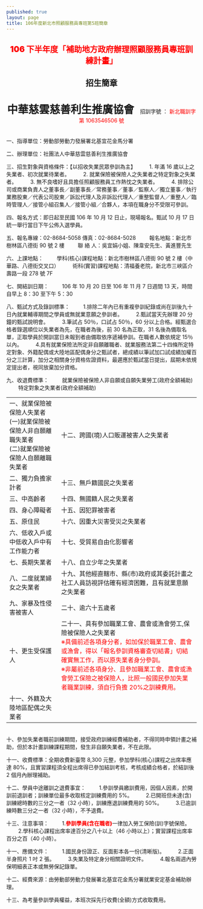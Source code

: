```yaml
---
published: true
layout: page
title: 106年度新北市照顧服務員專班第5班簡章
---
```


<h2 style='color: red; text-align: center; font-weight: 900;'>106 下半年度「補助地方政府辦理照顧服務員專班訓練計畫」</h2>
<h2 style='text-align: center; font-weight: 900;'>招生簡章</h2><br>
<div style='text-align: center;'>
  <h1 style='display: inline;'>中華慈雲慈善利生推廣協會</h1>&nbsp;&nbsp;&nbsp;&nbsp;招訓字號 ： <span style='color: red;'>新北職訓字第 1063546506 號</span>
</div>
<br><br>
一、指導單位：勞動部勞動力發展署北基宜花金馬分署<br>

二、辦理單位：社團法人中華慈雲慈善利生推廣協會

三、招生對象與資格條件：【以招收失業民眾參訓為主】
&nbsp;&nbsp;&nbsp;&nbsp;&nbsp;&nbsp;&nbsp;&nbsp;1.  年滿 16 歲以上之失業者、初次就業待業者。
&nbsp;&nbsp;&nbsp;&nbsp;&nbsp;&nbsp;&nbsp;&nbsp;2.  就業保險被保險人之失業者之特定對象之失業者。
&nbsp;&nbsp;&nbsp;&nbsp;&nbsp;&nbsp;&nbsp;&nbsp;3.  無不良嗜好且具擔任照顧服務員工作熱忱之失業者。
&nbsp;&nbsp;&nbsp;&nbsp;&nbsp;&nbsp;&nbsp;&nbsp;4.  排除公司或商業負責人之董事長／副董事長／常務董事／董事／監察人／獨立董事／執行業務股東／代表公司股東／訴訟代理人及非訴訟代理人／重整監督人／重整人／臨時管理人／接管小組召集人／接管小組／合夥人，本項在職身分不受限可參訓。

四、報名方式：即日起至民國 106 年 10 月 12 日止，現場報名。甄試 10 月 17 日統一舉行當日下午公佈入選學員。

五、報名專線：02-8684-5058 傳真：02-8684-5028
&nbsp;&nbsp;&nbsp;&nbsp;&nbsp;&nbsp;&nbsp;&nbsp;報名地點：新北市樹林區八德街 90 號 2 樓
&nbsp;&nbsp;&nbsp;&nbsp;&nbsp;&nbsp;&nbsp;&nbsp;聯 絡 人：吳宜娟小姐、陳韋安先生、黃進豐先生

六、上課地點：
&nbsp;&nbsp;&nbsp;&nbsp;&nbsp;&nbsp;&nbsp;&nbsp;學科(核心)課程地點：新北市樹林區八德街 90 號 2 樓（中華路、八德街交叉口）
&nbsp;&nbsp;&nbsp;&nbsp;&nbsp;&nbsp;&nbsp;&nbsp;術科(實習)課程地點：清福養老院，新北市三峽區介壽路一段 278 號 7F

七、開結訓日期：
&nbsp;&nbsp;&nbsp;&nbsp;&nbsp;&nbsp;&nbsp;&nbsp;106 年 10 月 20 日至 106 年 11 月 7 日週間 13 天，時間自早上 8：30 至下午 5：30

八、甄試方式及錄訓標準：
&nbsp;&nbsp;&nbsp;&nbsp;&nbsp;&nbsp;&nbsp;&nbsp;1.排除二年內已有重複參訓紀錄或尚在訓後九十日內就業輔導期間之學員或無就業意願之參訓者。
&nbsp;&nbsp;&nbsp;&nbsp;&nbsp;&nbsp;&nbsp;&nbsp;2.甄試當天先辦理 20 分鐘的甄試說明會。
&nbsp;&nbsp;&nbsp;&nbsp;&nbsp;&nbsp;&nbsp;&nbsp;3.筆試占 50％，口試占 50％，60 分以上合格。經甄選合格者錄選順位以失業者為先，在職者為後，前 30 名為正取，31 名後為備取名單，正取學員於開訓當日未報到者由備取依序遞補參訓。在職者人數依規定 15％以內。
&nbsp;&nbsp;&nbsp;&nbsp;&nbsp;&nbsp;&nbsp;&nbsp;4.具有就業保險法所定非自願離職者、就業服務法第二十四條所定特定對象、外籍配偶或大陸地區配偶身分之甄試者，總成績以筆試加口試成績加權百分之三計算，加分之相關身分資格佐證資料，最遲應於甄試當日提出，屆期未依規定提出者，視同放棄加分資格。

九、收退費標準：
&nbsp;&nbsp;&nbsp;&nbsp;&nbsp;&nbsp;&nbsp;&nbsp;就業保險被保險人非自願或自願失業勞工(政府全額補助)
&nbsp;&nbsp;&nbsp;&nbsp;&nbsp;&nbsp;&nbsp;&nbsp;特定對象之失業者(政府全額補助)

<table>
  <tr>
    <td>一、就業保險被保險人失業者 <br>(一)就業保險被保險人非自願離職失業者 <br>(二)就業保險被保險人自願離職失業者</td>
    <td>十二、跨國(境)人口販運被害人之失業者</td>
  </tr>
  <tr>
    <td>二、獨力負擔家計者</td>
    <td>十三、無戶籍國民之失業者</td>
  </tr>
  <tr>
    <td>三、中高齡者</td>
    <td>十四、無國籍人民之失業者</td>
  </tr>
  <tr>
    <td>四、身心障礙者</td>
    <td>十五、因犯罪被害者</td>
  </tr>
  <tr>
    <td>五、原住民</td>
    <td>十六、因重大災害受災之失業者</td>
  </tr>
  <tr>
    <td>六、低收入戶或中低收入戶中有工作能力者</td>
    <td>十七、受貿易自由化影響者</td>
  </tr>
  <tr>
    <td>七、長期失業者</td>
    <td>十八、自立少年之失業者</td>
  </tr>
  <tr>
    <td>八、二度就業婦女之失業者</td>
    <td>十九、其他經直轄市、縣(市)政府或其委託計畫之社工人員訪視評估確有經濟困難，且有就業意願之失業者</td>
  </tr>
  <tr>
    <td>九、家暴及性侵害被害人</td>
    <td>二十、逾六十五歲者</td>
  </tr>
  <tr>
    <td>十、更生受保護人</td>
    <td>二十一、具有參加職業工會、農會或漁會勞工,保險被保險人之失業者 
    <div style='color: red;'>※具備前述各項身分者，如加保於職業工會、農會或漁會，得以「報名參訓資格審查切結書」切結確實無工作，而以原失業者身分參訓。</div>
    <div style='color: red;'>※非屬前述各項身分、且參加職業工會、農會或漁會勞工保險之被保險人，比照一般國民參加失業者職業訓練，須自行負擔 20%之訓練費用。</div></td>
  </tr>
  <tr>
    <td>十一、外籍及大陸地區配偶之失業者</td>
    <td></td>
  </tr>
</table>
<br>
十、參加失業者職前訓練期間，接受政府訓練經費補助者，不得同時申領計畫之補助，但於本計畫訓練課程期間，發生非自願失業者，不在此限。

十一、收費標準：全期收費新臺幣 8,300 元整，參加學科(核心)課程之出席率應達 80%，且實習課程須全程出席得已參加結訓考核，考核成績合格者，於結訓後 2 個月內辦理補助。

十二、學員中途離訓之退費事宜：
&nbsp;&nbsp;&nbsp;&nbsp;&nbsp;&nbsp;&nbsp;&nbsp;1.參訓學員繳訓費用，因個人因素，於開訓前退訓者；訓練單位最多收取核定訓練費用的 5%。
&nbsp;&nbsp;&nbsp;&nbsp;&nbsp;&nbsp;&nbsp;&nbsp;2.已開班但未達(含)訓練總時數的三分之一者（32 小時），訓練應退訓練費用的 50%。
&nbsp;&nbsp;&nbsp;&nbsp;&nbsp;&nbsp;&nbsp;&nbsp;3.已逾訓練時數三分之一者（32 小時），不予退費。

十三、注意事項：
&nbsp;&nbsp;&nbsp;&nbsp;&nbsp;&nbsp;&nbsp;&nbsp;1.<span style='color: red;font-weight: 900;'>參訓學員(含在職者)</span>一律加入勞工保險(訓)字號保險。
&nbsp;&nbsp;&nbsp;&nbsp;&nbsp;&nbsp;&nbsp;&nbsp;2.學科核心課程出席率達百分之八十以上（46 小時以上）；實習課程出席率百分之百（40 小時）。

十一、應備文件：
&nbsp;&nbsp;&nbsp;&nbsp;&nbsp;&nbsp;&nbsp;&nbsp;1.國民身份證正、反面影本各一份(清晰版)。
&nbsp;&nbsp;&nbsp;&nbsp;&nbsp;&nbsp;&nbsp;&nbsp;2.正面半身照片 1 吋 2 張。
&nbsp;&nbsp;&nbsp;&nbsp;&nbsp;&nbsp;&nbsp;&nbsp;3.失業及特定身分相關證明文件。
&nbsp;&nbsp;&nbsp;&nbsp;&nbsp;&nbsp;&nbsp;&nbsp;4.報名兩週內勞保明細表正本或無勞保記錄單。

十二、經費來源：由勞動部勞動力發展署北基宜花金馬分署就業安定基金補助辦理。

十三、為考量參訓學員權益，本班次採先行收費(全額)方式收取費用。
